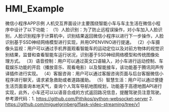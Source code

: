 # HMI_Example
微信小程序APP示例
人机交互界面设计主要围绕智能小车与车主生活在微信小程序中设计了以下功能：
（1）人脸识别：为了防止远程误操作，对小车加入人脸识别，人脸识别程序于计算机中，识别结果返回微信小程序以进行下一步操作，人脸识别基于SSD神经网络模型进行实现，并用OPENVINO进行提速。
（2）小车摄像头监视：用户可以通过手机界面观看智能车的运动定位以及对前方物体的视觉识别结果，监督和查看智能车运行状况，识别基于SSD神经网络模型和传统图像处理方式。
（3）语音控制：用户可以通过英文口语输入，对小车进行运动控制、车载娱乐功能的开启（播放音乐、观看电影）以及智能接车，该功能基于腾讯同声传译插件进行实现。
（4）客服咨询：用户可以通过客服咨询页面与后台客服微信小程序进行聊天，请求紧急救助或者道路援助。
（5）智慧生活：用户可以通过便捷生活页面查询本地天气，查询个人驾车导航地图规划，功能基于高德地图API进行实现，此外，小车还可以以语音合成的方式返回路况信息，提醒驾驶员注意驾驶。
参考源代码：1. https://github.com/Pithikos/python-websocket-server
           2. https://github.com/miguelgrinberg/flask-video-streaming/tree/v1
